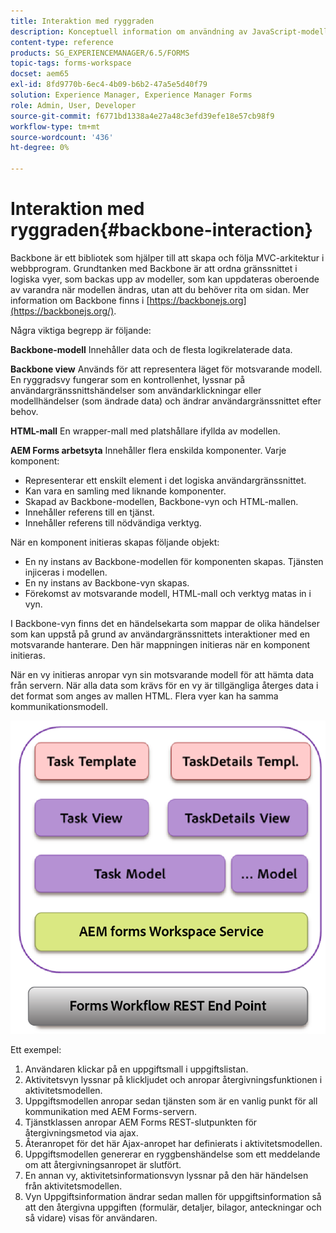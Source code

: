 ```yaml
---
title: Interaktion med ryggraden
description: Konceptuell information om användning av JavaScript-modeller med Backbone på arbetsytan i AEM Forms.
content-type: reference
products: SG_EXPERIENCEMANAGER/6.5/FORMS
topic-tags: forms-workspace
docset: aem65
exl-id: 8fd9770b-6ec4-4b09-b6b2-47a5e5d40f79
solution: Experience Manager, Experience Manager Forms
role: Admin, User, Developer
source-git-commit: f6771bd1338a4e27a48c3efd39efe18e57cb98f9
workflow-type: tm+mt
source-wordcount: '436'
ht-degree: 0%

---
```


# Interaktion med ryggraden{#backbone-interaction}

Backbone är ett bibliotek som hjälper till att skapa och följa MVC-arkitektur i webbprogram. Grundtanken med Backbone är att ordna gränssnittet i logiska vyer, som backas upp av modeller, som kan uppdateras oberoende av varandra när modellen ändras, utan att du behöver rita om sidan. Mer information om Backbone finns i [https://backbonejs.org](https://backbonejs.org/).

Några viktiga begrepp är följande:

**Backbone-modell** Innehåller data och de flesta logikrelaterade data.

**Backbone view** Används för att representera läget för motsvarande modell. En ryggradsvy fungerar som en kontrollenhet, lyssnar på användargränssnittshändelser som användarklickningar eller modellhändelser (som ändrade data) och ändrar användargränssnittet efter behov.

**HTML-mall** En wrapper-mall med platshållare ifyllda av modellen.

**AEM Forms arbetsyta** Innehåller flera enskilda komponenter. Varje komponent:

* Representerar ett enskilt element i det logiska användargränssnittet.
* Kan vara en samling med liknande komponenter.
* Skapad av Backbone-modellen, Backbone-vyn och HTML-mallen.
* Innehåller referens till en tjänst.
* Innehåller referens till nödvändiga verktyg.

När en komponent initieras skapas följande objekt:

* En ny instans av Backbone-modellen för komponenten skapas. Tjänsten injiceras i modellen.
* En ny instans av Backbone-vyn skapas.
* Förekomst av motsvarande modell, HTML-mall och verktyg matas in i vyn.

I Backbone-vyn finns det en händelsekarta som mappar de olika händelser som kan uppstå på grund av användargränssnittets interaktioner med en motsvarande hanterare. Den här mappningen initieras när en komponent initieras.

När en vy initieras anropar vyn sin motsvarande modell för att hämta data från servern. När alla data som krävs för en vy är tillgängliga återges data i det format som anges av mallen HTML. Flera vyer kan ha samma kommunikationsmodell.

![AEM formulärens stamvy](do-not-localize/aem_forms_workflow.png)

Ett exempel:

1. Användaren klickar på en uppgiftsmall i uppgiftslistan.
1. Aktivitetsvyn lyssnar på klickljudet och anropar återgivningsfunktionen i aktivitetsmodellen.
1. Uppgiftsmodellen anropar sedan tjänsten som är en vanlig punkt för all kommunikation med AEM Forms-servern.
1. Tjänstklassen anropar AEM Forms REST-slutpunkten för återgivningsmetod via ajax.
1. Återanropet för det här Ajax-anropet har definierats i aktivitetsmodellen.
1. Uppgiftsmodellen genererar en ryggbenshändelse som ett meddelande om att återgivningsanropet är slutfört.
1. En annan vy, aktivitetsinformationsvyn lyssnar på den här händelsen från aktivitetsmodellen.
1. Vyn Uppgiftsinformation ändrar sedan mallen för uppgiftsinformation så att den återgivna uppgiften (formulär, detaljer, bilagor, anteckningar och så vidare) visas för användaren.
